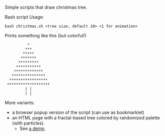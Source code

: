 Simple scripts that draw christmas tree.

Bash script Usage:
```
bash christmas.sh <tree size, default 10> <1 for animation>
```

Prints something like this (but colorful!)
```
          *
         ***
        *****
       *******
      *********
     ***********
    *************
   ***************
  *****************
 *******************
         | |
         | |
```

More variants:
* a browser popup version of the script (can use as bookmarklet)
* an HTML page with a fractal-based tree colored by randomized palette (with particles).
  * See [a demo](https://ydyu.github.io/christmas.html).
